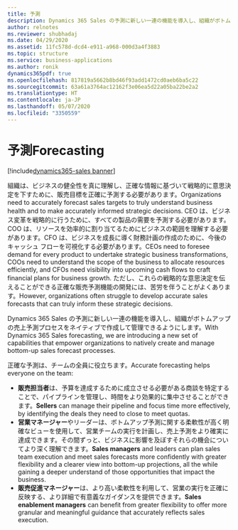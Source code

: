```yaml
---
title: 予測
description: Dynamics 365 Sales の予測に新しい一連の機能を導入し、組織がボトムアップの売上予測プロセスをネイティブで作成して管理できるようにします。
author: relnotes
ms.reviewer: shubhadaj
ms.date: 04/29/2020
ms.assetid: 11fc578d-dcd4-e911-a968-000d3a4f3883
ms.topic: structure
ms.service: business-applications
ms.author: ronik
dynamics365pdf: true
ms.openlocfilehash: 817819a5662b8bd46f93add1472cd0aeb6ba5c22
ms.sourcegitcommit: 63a61a3764ac12162f3e06ea5d22a05ba22be2a2
ms.translationtype: HT
ms.contentlocale: ja-JP
ms.lasthandoff: 05/07/2020
ms.locfileid: "3350559"
---
```

# <a name="forecasting"></a><span data-ttu-id="45486-103">予測</span><span class="sxs-lookup"><span data-stu-id="45486-103">Forecasting</span></span>

[!include[dynamics365-sales banner](../includes/dynamics365-sales.md)]

<!--structure start-->
<span data-ttu-id="45486-104">組織は、ビジネスの健全性を真に理解し、正確な情報に基づいて戦略的に意思決定を下すために、販売目標を正確に予測する必要があります。</span><span class="sxs-lookup"><span data-stu-id="45486-104">Organizations need to accurately forecast sales targets to truly understand business health and to make accurately informed strategic decisions.</span></span> <span data-ttu-id="45486-105">CEO は、ビジネス変革を戦略的に行うために、すべての製品の需要を予測する必要があります。COO は、リソースを効率的に割り当てるためにビジネスの範囲を理解する必要があります。CFO は、ビジネスを成長に導く財務計画の作成のために、今後のキャッシュ フローを可視化する必要があります。</span><span class="sxs-lookup"><span data-stu-id="45486-105">CEOs need to foresee demand for every product to undertake strategic business transformations, COOs need to understand the scope of the business to allocate resources efficiently, and CFOs need visibility into upcoming cash flows to craft financial plans for business growth.</span></span> <span data-ttu-id="45486-106">ただし、これらの戦略的な意思決定を伝えることができる正確な販売予測機能の開発には、苦労を伴うことがよくあります。</span><span class="sxs-lookup"><span data-stu-id="45486-106">However, organizations often struggle to develop accurate sales forecasts that can truly inform these strategic decisions.</span></span>

<span data-ttu-id="45486-107">Dynamics 365 Sales の予測に新しい一連の機能を導入し、組織がボトムアップの売上予測プロセスをネイティブで作成して管理できるようにします。</span><span class="sxs-lookup"><span data-stu-id="45486-107">With Dynamics 365 Sales forecasting, we are introducing a new set of capabilities that empower organizations to natively create and manage bottom-up sales forecast processes.</span></span> 

<span data-ttu-id="45486-108">正確な予測は、チームの全員に役立ちます。</span><span class="sxs-lookup"><span data-stu-id="45486-108">Accurate forecasting helps everyone on the team:</span></span>

- <span data-ttu-id="45486-109">**販売担当者**は、予算を達成するために成立させる必要がある商談を特定することで、パイプラインを管理し、時間をより効果的に集中させることができます。</span><span class="sxs-lookup"><span data-stu-id="45486-109">**Sellers** can manage their pipeline and focus time more effectively, by identifying the deals they need to close to meet quotas.</span></span>
- <span data-ttu-id="45486-110">**営業マネージャー**やリーダーは、ボトムアップ予測に関する柔軟性が高く明確なビューを使用して、営業チームの実行を計画し、売上予測をより確実に達成できます。その間ずっと、ビジネスに影響を及ぼすそれらの機会についてより深く理解できます。</span><span class="sxs-lookup"><span data-stu-id="45486-110">**Sales managers** and leaders can plan sales team execution and meet sales forecasts more confidently with greater flexibility and a clearer view into bottom-up projections, all the while gaining a deeper understand of those opportunities that impact the business.</span></span>
- <span data-ttu-id="45486-111">**販売促進マネージャー**は、より高い柔軟性を利用して、営業の実行を正確に反映する、より詳細で有意義なガイダンスを提供できます。</span><span class="sxs-lookup"><span data-stu-id="45486-111">**Sales enablement managers** can benefit from greater flexibility to offer more granular and meaningful guidance that accurately reflects sales execution.</span></span>
<!--structure end-->



